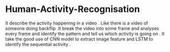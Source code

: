 # Human-Activity-Recognisation
It describe the activity happening in a video . Like there  is a video of someone doing backflip .It break the video into some frame and analyses every frame and identify the pattern and tell us which activity is going on . It take the good use of CNN model to extract image feature and LSTM to identify the sequential activity .
